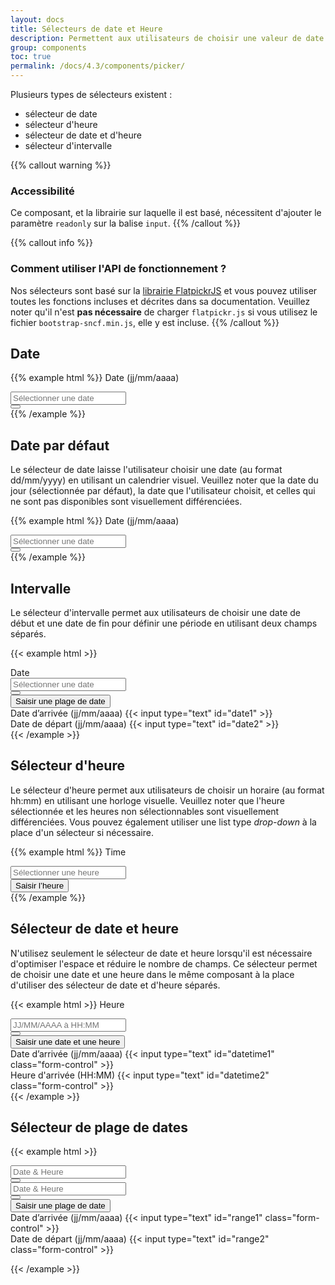 ```yaml
---
layout: docs
title: Sélecteurs de date et Heure
description: Permettent aux utilisateurs de choisir une valeur de date et heure prédéterminée à l'aide d'élements visuels et interactifs.
group: components
toc: true
permalink: /docs/4.3/components/picker/
---
```


Plusieurs types de sélecteurs existent :

- sélecteur de date
- sélecteur d'heure
- sélecteur de date et d'heure
- sélecteur d'intervalle

{{% callout warning %}}
### Accessibilité
Ce composant, et la librairie sur laquelle il est basé, nécessitent d'ajouter le paramètre `readonly` sur la balise `input`.
{{% /callout %}}

{{% callout info %}}
### Comment utiliser l'API de fonctionnement ?
Nos sélecteurs sont basé sur la [librairie FlatpickrJS](https://flatpickr.js.org/) et vous pouvez utiliser toutes les fonctions incluses et décrites dans sa documentation.
Veuillez noter qu'il n'est **pas nécessaire** de charger `flatpickr.js` si vous utilisez le fichier `bootstrap-sncf.min.js`, elle y est incluse.
{{% /callout %}}

## Date
{{% example html %}}
<label for="date" class="font-weight-medium mb-2">Date (jj/mm/aaaa)</label>
<div data-component="picker">
  <div class="input-group" data-toggle>
    <div class="form-control-container">
      <input id="date" type="text" class="form-control" placeholder="Sélectionner une date" data-input>
      <span class="form-control-state"></span>
    </div>
    <div class="input-group-append">
      <button type="button" class="btn btn-primary btn-only-icon" data-role="btn" tabindex="-1" aria-expanded="false">
        <i class="icons-calendar" aria-hidden="true"></i>
      </button>
    </div>
  </div>
</div>
{{% /example %}}

## Date par défaut

Le sélecteur de date laisse l'utilisateur choisir une date (au format dd/mm/yyyy) en utilisant un calendrier visuel. Veuillez noter que la date du jour (sélectionnée par défaut), la date que l'utilisateur choisit, et celles qui ne sont pas disponibles sont visuellement différenciées.

{{% example html %}}
<label for="defaultdate" class="font-weight-medium mb-2">Date (jj/mm/aaaa)</label>
<div data-component="picker" data-default-date="2017-02-26">
  <div class="input-group" data-toggle>
    <div class="form-control-container">
      <input id="defaultdate" type="text" class="form-control" placeholder="Sélectionner une date" data-input>
      <span class="form-control-state"></span>
    </div>
    <div class="input-group-append">
      <button type="button" class="btn btn-primary btn-only-icon" data-role="btn" tabindex="-1" aria-expanded="false">
        <i class="icons-calendar" aria-hidden="true"></i>
      </button>
    </div>
  </div>
</div>
{{% /example %}}

## Intervalle

Le sélecteur d'intervalle permet aux utilisateurs de choisir une date de début et une date de fin pour définir une période en utilisant deux champs séparés.

{{< example html >}}
<div aria-hidden="true">
  <label for="range" class="font-weight-medium mb-2">Date</label>
  <div data-component="picker" data-mode="range">
    <div class="input-group" data-toggle>
      <div class="form-control-container">
        <input id="range" tabindex="-1" type="text" class="form-control" placeholder="Sélectionner une date" data-input>
        <span class="form-control-state"></span>
      </div>
      <div class="input-group-append">
        <button tabindex="-1" type="button" class="btn btn-primary btn-only-icon" data-role="btn" aria-expanded="false">
          <i class="icons-calendar" aria-hidden="true"></i>
        </button>
      </div>
    </div>
  </div>
</div>
<div class="pt-3">
  <button class="btn-link" aria-controls="inputrange" data-component="state" data-state="d-none" data-behaviour="toggle" data-target=".range-inputs">
    Saisir une plage de date
  </button>
  <div class="row pt-2 range-inputs d-none" id="inputrange" aria-expanded="false">
    <div class="col">
      <div class="form-group">
        <label for="date1">Date d’arrivée (jj/mm/aaaa)</label>
        {{< input type="text" id="date1" >}}
      </div>
    </div>
    <div class="col">
      <div class="form-group">
        <label for="date2">Date de départ (jj/mm/aaaa)</label>
        {{< input type="text" id="date2" >}}
      </div>
    </div>
  </div>
</div>
{{< /example >}}

## Sélecteur d'heure

Le sélecteur d'heure permet aux utilisateurs de choisir un horaire (au format hh:mm) en utilisant une horloge visuelle. Veuillez noter que l'heure sélectionnée et les heures non sélectionnables sont visuellement différenciées.
Vous pouvez également utiliser une list type _drop-down_ à la place d'un sélecteur si nécessaire.

{{% example html %}}
<label class="font-weight-medium mb-2" for="timepickerExemple">Time</label>
<div data-component="picker" data-mode="time" data-increment-hours-on-minutes-max>
  <div class="input-group" data-toggle>
    <div class="form-control-container">
      <input id="timepickerExemple" tabindex="-1" type="text" class="form-control" placeholder="Sélectionner une heure" data-input>
      <span class="form-control-state"></span>
    </div>
    <div class="input-group-append">
      <button type="button" class="btn btn-primary btn-only-icon" data-role="btn" aria-expanded="false">
        <span class="sr-only">Saisir l’heure</span>
        <i class="icons-calendar-time" aria-hidden="true"></i>
      </button>
    </div>
  </div>
</div>
{{% /example %}}

## Sélecteur de date et heure

N'utilisez seulement le sélecteur de date et heure lorsqu'il est nécessaire d'optimiser l'espace et réduire le nombre de champs. Ce sélecteur permet de choisir une date et une heure dans le même composant à la place d'utiliser des sélecteur de date et d'heure séparés.

{{< example html >}}
<label class="font-weight-medium mb-2">Heure</label>
<div data-component="picker" data-enable-time="true" data-increment-hours-on-minutes-max="true">
  <div class="input-group input-group--flatpickr">
    <div class="form-control-container" data-toggle>
      <input type="text" class="form-control" placeholder="JJ/MM/AAAA à HH:MM" data-input>
      <span class="form-control-state"></span>
    </div>
    <div class="input-group-append">
      <button type="button" class="btn btn-primary btn-only-icon" data-role="btn" aria-expanded="false">
        <i class="icons-calendar-time" aria-hidden="true"></i>
      </button>
    </div>
  </div>
</div>

<div class="pt-3">
  <button class="btn-link" aria-controls="inputdatetime" data-component="state" data-state="d-none" data-behaviour="toggle" data-target=".range-inputs">
    Saisir une date et une heure
  </button>
  <div class="row pt-2 range-inputs d-none" id="inputdatetime">
    <div class="col">
      <div class="form-group">
        <label for="datetime1">Date d’arrivée (jj/mm/aaaa)</label>
        {{< input type="text" id="datetime1" class="form-control" >}}
      </div>
    </div>
    <div class="col">
      <div class="form-group">
        <label for="datetime2">Heure d'arrivée (HH:MM)</label>
        {{< input type="text" id="datetime2" class="form-control" >}}
      </div>
    </div>
  </div>
</div>
{{< /example >}}

## Sélecteur de plage de dates

{{< example html >}}
<form autocomplete="false">
  <div class="row">
    <div class="col">
      <div data-component="picker" data-second-range="#secondRangeInput">
        <div class="input-group">
          <div class="form-control-container">
            <input type="text" class="form-control" placeholder="Date & Heure" data-input>
            <span class="form-control-state"></span>
          </div>
          <div class="input-group-append">
            <button type="button" class="btn btn-primary btn-only-icon" data-toggle>
              <i class="icons-calendar" aria-hidden="true"></i>
            </button>
          </div>
        </div>
        <div class="dropdown-menu" data-role="menu">
        </div>
      </div>
    </div>
    <div class="col">
      <div class="input-group">
        <div class="form-control-container">
          <input id="secondRangeInput" type="text" class="form-control" placeholder="Date & Heure" data-input>
          <span class="form-control-state"></span>
        </div>
        <div class="input-group-append">
          <button type="button" class="btn btn-primary btn-only-icon" data-toggle>
            <i class="icons-calendar" aria-hidden="true"></i>
          </button>
        </div>
      </div>
    </div>
  </div>

  <div class="pt-3">
    <button class="btn-link" aria-controls="inputrange2" data-component="state" data-state="d-none" data-behaviour="toggle" data-target=".range-inputs">
      Saisir une plage de date
    </button>
    <div class="row pt-2 range-inputs d-none" id="inputrange2">
      <div class="col">
        <div class="form-group">
          <label for="range1">Date d’arrivée (jj/mm/aaaa)</label>
          {{< input type="text" id="range1" class="form-control" >}}
        </div>
      </div>
      <div class="col">
        <div class="form-group">
          <label for="range2">Date de départ (jj/mm/aaaa)</label>
          {{< input type="text" id="range2" class="form-control" >}}
        </div>
      </div>
    </div>
  </div>
</form>
{{< /example >}}
